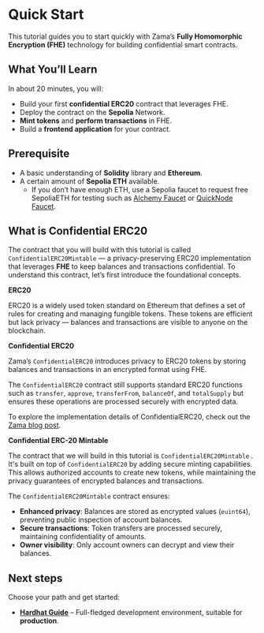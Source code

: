 # Quick Start

This tutorial guides you to start quickly with Zama’s **Fully Homomorphic Encryption (FHE)** technology for building confidential smart contracts.&#x20;

## What You’ll Learn

In about 20 minutes, you will:

- Build your first **confidential ERC20** contract that leverages FHE.
- Deploy the contract on the **Sepolia** Network.
- **Mint tokens** and **perform transactions** in FHE.
- Build a **frontend application** for your contract.

## Prerequisite

- A basic understanding of **Solidity** library and **Ethereum**.
- A certain amount of **Sepolia ETH** available.
  - &#x20;If you don’t have enough ETH, use a Sepolia faucet to request free SepoliaETH for testing such as [Alchemy Faucet](https://www.alchemy.com/faucets/ethereum-sepolia) or [QuickNode Faucet](https://faucet.quicknode.com/ethereum/sepolia).

## What is Confidential ERC20

The contract that you will build with this tutorial is called `ConfidentialERC20Mintable` — a privacy-preserving ERC20 implementation that leverages **FHE** to keep balances and transactions confidential. To understand this contract, let’s first introduce the foundational concepts.

**ERC20**

ERC20 is a widely used token standard on Ethereum that defines a set of rules for creating and managing fungible tokens. These tokens are efficient but lack privacy — balances and transactions are visible to anyone on the blockchain.

**Confidential ERC20**

Zama’s `ConfidentialERC20` introduces privacy to ERC20 tokens by storing balances and transactions in an encrypted format using FHE.

The `ConfidentialERC20` contract still supports standard ERC20 functions such as `transfer`, `approve`, `transferFrom`, `balanceOf`, and `totalSupply` but ensures these operations are processed securely with encrypted data.

To explore the implementation details of ConfidentialERC20, check out the [Zama blog post](https://www.zama.ai/post/confidential-erc-20-tokens-using-homomorphic-encryption).

**Confidential ERC-20 Mintable**

The contract that we will build in this tutorial is `ConfidentialERC20Mintable` . It's built on top of `ConfidentialERC20` by adding secure minting capabilities. This allows authorized accounts to create new tokens, while maintaining the privacy guarantees of encrypted balances and transactions.

The `ConfidentialERC20Mintable` contract ensures:

- **Enhanced privacy**: Balances are stored as encrypted values (`euint64`), preventing public inspection of account balances.
- **Secure transactions**: Token transfers are processed securely, maintaining confidentiality of amounts.
- **Owner visibility**: Only account owners can decrypt and view their balances.

## Next steps

Choose your path and get started:

- [**Hardhat Guide**](hardhat) – Full-fledged development environment, suitable for **production**.
